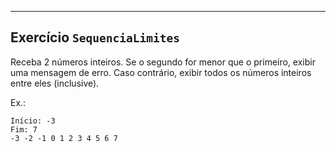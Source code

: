 ---
## Exercício `SequenciaLimites`

Receba 2 números inteiros. Se o segundo for menor que o primeiro, exibir uma mensagem de erro. Caso contrário, exibir todos os números inteiros entre eles (inclusive).

Ex.:
```
Início: -3
Fim: 7
-3 -2 -1 0 1 2 3 4 5 6 7
```